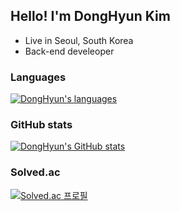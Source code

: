 ## Hello! I'm DongHyun Kim

 * Live in Seoul, South Korea
 * Back-end develeoper

### Languages
[![DongHyun's languages](https://github-readme-stats.vercel.app/api/top-langs/?username=DHKim96&theme=dracula&layout=compact&hide=javascript,html,jupyter%20notebook&exclude_repo=python-vaction)](https://github.com/anuraghazra/github-readme-stats)

### GitHub stats
[![DongHyun's GitHub stats](https://github-readme-stats.vercel.app/api?username=DHKim96&show_icons=true&theme=cobalt&count_private=true)](https://github.com/anuraghazra/github-readme-stats)

### Solved.ac
[![Solved.ac
프로필](http://mazassumnida.wtf/api/v2/generate_badge?boj=dkansk4801)](https://solved.ac/dkansk4801)

<!--
**DHKim96/DHKim96** is a ✨ _special_ ✨ repository because its `README.md` (this file) appears on your GitHub profile.

Here are some ideas to get you started:

- 🔭 I’m currently working on ...
- 🌱 I’m currently learning ...
- 👯 I’m looking to collaborate on ...
- 🤔 I’m looking for help with ...
- 💬 Ask me about ...
- 📫 How to reach me: ...
- 😄 Pronouns: ...
- ⚡ Fun fact: ...
-->
